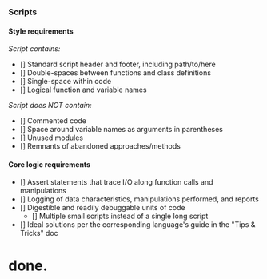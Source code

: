 ### Scripts

#### Style requirements
_Script contains:_
- [] Standard script header and footer, including path/to/here
- [] Double-spaces between functions and class definitions
- [] Single-space within code
- [] Logical function and variable names

_Script does NOT contain:_
- [] Commented code
- [] Space around variable names as arguments in parentheses
- [] Unused modules
- [] Remnants of abandoned approaches/methods

#### Core logic requirements
- [] Assert statements that trace I/O along function calls and manipulations
- [] Logging of data characteristics, manipulations performed, and reports 
- [] Digestible and readily debuggable units of code
    - [] Multiple small scripts instead of a single long script
- [] Ideal solutions per the corresponding language's guide in the "Tips & Tricks" doc

# done.
